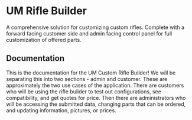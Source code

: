 # UM Rifle Builder
A comprehensive solution for customizing custom rifles. Complete with a forward facing customer side and admin facing control panel for full customization of offered parts.

## Documentation
This is the documentation for the UM Custom Rifle Builder! We will be separating this into two sections - admin and customer. These are approximately the two use cases of the application. There are customers who will be using the rifle builder to test out configurations, see compatibility, and get quotes for price. Then there are administrators who will be accessing the submitted data, changing parts that can be ordered, and updating information, pictures, or prices. 